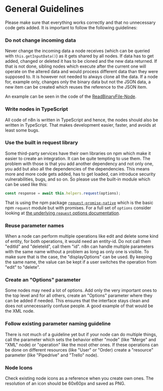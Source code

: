 
# General Guidelines


Please make sure that everything works correctly and that no unnecessary code gets added. It is important to follow the following guidelines:


### Do not change incoming data

Never change the incoming data a node receives (which can be queried with `this.getInputData()`) as it gets shared by all nodes. If data has to get added, changed or deleted it has to be cloned and the new data returned. If that is not done, sibling nodes which execute after the current one will operate on the altered data and would process different data than they were supposed to.
It is however not needed to always clone all the data. If a node for, example only, changes only the binary data but not the JSON data, a new item can be created which reuses the reference to the JSON item.

An example can be seen in the code of the [ReadBinaryFile-Node](https://github.com/n8n-io/n8n/blob/master/packages/nodes-base/nodes/ReadBinaryFile.node.ts#L69-L83).


### Write nodes in TypeScript

All code of n8n is written in TypeScript and hence, the nodes should also be written in TypeScript. That makes development easier, faster, and avoids at least some bugs.


### Use the built in request library

Some third-party services have their own libraries on npm which make it easier to create an integration. It can be quite tempting to use them. The problem with those is that you add another dependency and not only one, you add but also all the dependencies of the dependencies. This means more and more code gets added, has to get loaded, can introduce security vulnerabilities, bugs, and so on. So please use the built-in module which can be used like this:

```typescript
const response = await this.helpers.request(options);
```

That is using the npm package [`request-promise-native`](https://github.com/request/request-promise-native) which is the basic npm `request` module but with promises. For a full set of `options` consider looking at [the underlying `request` options documentation](https://github.com/request/request#requestoptions-callback).


### Reuse parameter names

When a node can perform multiple operations like edit and delete some kind of entity, for both operations, it would need an entity-id. Do not call them "editId" and "deleteId", call them "id". n8n can handle multiple parameters with the same name without a problem as long as only one is visible. To make sure that is the case, the "displayOptions" can be used. By keeping the same name, the value can be kept if a user switches the operation from "edit" to "delete".


### Create an "Options" parameter

Some nodes may need a lot of options. Add only the very important ones to the top level and for all others, create an "Options" parameter where they can be added if needed. This ensures that the interface stays clean and does not unnecessarily confuse people. A good example of that would be the XML node.


### Follow existing parameter naming guideline

There is not much of a guideline yet but if your node can do multiple things, call the parameter which sets the behavior either "mode" (like "Merge" and "XML" node) or "operation" like the most other ones. If these operations can be done on different resources (like "User" or "Order) create a "resource" parameter (like "Pipedrive" and "Trello" node).


### Node Icons

Check existing node icons as a reference when you create own ones. The resolution of an icon should be 60x60px and saved as PNG.
